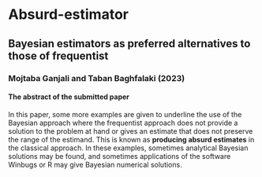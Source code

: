# Absurd-estimator
## Bayesian estimators as preferred  alternatives  to  those of frequentist
### Mojtaba Ganjali and Taban Baghfalaki (2023) 
#### The abstract of the submitted paper
In this paper, some more examples are given to underline the use of the Bayesian approach where the frequentist approach does not provide a solution to the problem at hand or gives an estimate that does not preserve the range of the estimand. This is known as __producing absurd estimates__ in the classical approach. In these examples, sometimes analytical Bayesian solutions may be found, and sometimes applications of the software Winbugs or R may give Bayesian numerical solutions.
